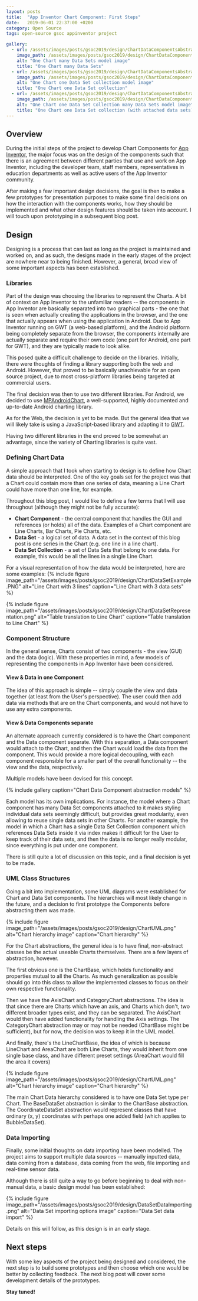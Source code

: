 ```yaml
---
layout: posts
title:  "App Inventor Chart Component: First Steps"
date:   2019-06-01 22:37:00 +0200
category: Open Source
tags: open-source gsoc appinventor project

gallery:
  - url: /assets/images/posts/gsoc2019/design/ChartDataComponentsAbstract1.png
    image_path: /assets/images/posts/gsoc2019/design/ChartDataComponentsAbstract1.png
    alt: "One Chart many Data Sets model image"
    title: "One Chart many Data Sets"
  - url: /assets/images/posts/gsoc2019/design/ChartDataComponentsAbstract2.png
    image_path: /assets/images/posts/gsoc2019/design/ChartDataComponentsAbstract2.png
    alt: "One Chart one Data Set collection model image"
    title: "One Chart one Data Set collection"
  - url: /assets/images/posts/gsoc2019/design/ChartDataComponentsAbstract3.png
    image_path: /assets/images/posts/gsoc2019/design/ChartDataComponentsAbstract3.png
    alt: "One Chart one Data Set Collection many Data Sets model image"
    title: "One Chart one Data Set collection (with attached data sets)"
---
```


## Overview
During the initial steps of the project to develop Chart Components for [App Inventor][appinventor], the major focus was on the design of the components
such that there is an agreement between different parties that use and work on App Inventor, including the developer team, staff members, representatives
in education departments as well as active users of the App Inventor community.

After making a few important design decisions, the goal is then to make a few prototypes for presentation purposes to make some final decisions on how
the interaction with the components works, how they should be implemented and what other design features should be taken into account. I will touch upon
prototyping in a subsequent blog post.

## Design
Designing is a process that can last as long as the project is maintained and worked on, and as such, the designs made in the early stages of the project are
nowhere near to being finished. However, a general, broad view of some important aspects has been established.

### Libraries
Part of the design was choosing the libraries to represent the Charts. A bit of context on App Inventor to the unfamiliar readers -- the components in App Inventor
are basically separated into two graphical parts - the one that is seen when actually creating the applications in the browser, and the one that actually appears
when using the application in Android. Due to App Inventor running on GWT (a web-based platform), and the Android platform being completely separate from the browser,
the components internally are actually separate and require their own code (one part for Android, one part for GWT), and they are typically made to look alike.

This posed quite a difficult challenge to decide on the libraries. Initially, there were thoughts of finding a library supporting both the web and Android.
However, that proved to be basically unachievable for an open source project, due to most cross-platform libraries being targeted at commercial users.

The final decision was then to use two different libraries. For Android, we decided to use [MPAndroidChart][mpandroidchart], a well-supported, highly documented and up-to-date
Android charting library.

As for the Web, the decision is yet to be made. But the general idea that we will likely take is using a JavaScript-based library and adapting it to [GWT][gwt].

Having two different libraries in the end proved to be somewhat an advantage, since the variety of Charting libraries is quite vast.

### Defining Chart Data
A simple approach that I took when starting to design is to define how Chart data should be interpreted. One of the key goals set for the project was that a Chart could contain more
than one series of data, meaning a Line Chart could have more than one line, for example.

Throughout this blog post, I would like to define a few terms that I will use throughout (although they might not be fully accurate):
* **Chart Component** - the central component that handles the GUI and references (or holds) all of the data. Examples of a Chart component are
Line Charts, Bar Charts, Pie Charts, etc.
* **Data Set** - a logical set of data. A data set in the context of this blog post is one series in the Chart (e.g. one line in a line chart).
* **Data Set Collection** - a set of Data Sets that belong to one data. For example, this would be all the lines in a single Line Chart.

For a visual representation of how the data would be interpreted, here are some examples:
{% include figure image_path="/assets/images/posts/gsoc2019/design/ChartDataSetExample.PNG" alt="Line Chart with 3 lines" caption="Line Chart with 3 data sets" %}

{% include figure image_path="/assets/images/posts/gsoc2019/design/ChartDataSetRepresentation.png" alt="Table translation to Line Chart" caption="Table translation to Line Chart" %}

### Component Structure
In the general sense, Charts consist of two components - the view (GUI) and the data (logic). With these properties in mind, a few models of representing
the components in App Inventor have been considered.

#### View & Data in one Component
The idea of this approach is simple -- simply couple the view and data together (at least from the User's perspective). The user could then add data
via methods that are on the Chart components, and would not have to use any extra components.

#### View & Data Components separate
An alternate approach currently considered is to have the Chart component and the Data component separate. With this separation, a Data component
would attach to the Chart, and then the Chart would load the data from the component. This would provide a more logical decoupling, with each component
responsible for a smaller part of the overall functionality -- the view and the data, respectively.

Multiple models have been devised for this concept.

{% include gallery caption="Chart Data Component abstraction models" %}

Each model has its own implications. For instance, the model where a Chart component has many Data Set components attached to it makes styling individual
data sets seemingly difficult, but provides great modularity, even allowing to reuse single data sets in other Charts. For another example, the model in
which a Chart has a single Data Set Collection component which references Data Sets inside it via index makes it difficult for the User to keep track
of their data sets, and then the data is no longer really modular, since everything is put under one component.

There is still quite a lot of discussion on this topic, and a final decision is yet to be made.

### UML Class Structures
Going a bit into implementation, some UML diagrams were established for Chart and Data Set components. The hierarchies will most likely change in the future,
and a decision to first prototype the Components before abstracting them was made.

{% include figure image_path="/assets/images/posts/gsoc2019/design/ChartUML.png" alt="Chart hierarchy image" caption="Chart hierarchy" %}

For the Chart abstractions, the general idea is to have final, non-abstract classes be the actual useable Charts themselves. There are a few layers of abstraction,
however.

The first obvious one is the ChartBase, which holds functionality and properties mutual to all the Charts. As much generalization as possible should go
into this class to allow the implemented classes to focus on their own respective functionality.

Then we have the AxisChart and CategoryChart abstractions. The idea is that since there are Charts which have an axis, and Charts which don't, two different broader
types exist, and they can be separated. The AxisChart would then have added functionality for handling the Axis settings. The CategoryChart abstraction may or may not be needed
(ChartBase might be sufficient), but for now, the decision was to keep it in the UML model.

And finally, there's the LineChartBase, the idea of which is because LineChart and AreaChart are both Line Charts, they would inherit from one single base class,
and have different preset settings (AreaChart would fill the area it covers)

{% include figure image_path="/assets/images/posts/gsoc2019/design/ChartUML.png" alt="Chart hierarchy image" caption="Chart hierarchy" %}

The main Chart Data hierarchy considered is to have one Data Set type per Chart. The BaseDataSet abstraction is similar to the ChartBase abstraction.
The CoordinateDataSet abstraction would represent classes that have ordinary (x, y) coordinates with perhaps one added field (which applies to BubbleDataSet).

### Data Importing
Finally, some initial thoughts on data importing have been modelled. The project aims to support multiple data sources -- manually inputted data, data coming from a
database, data coming from the web, file importing and real-time sensor data.

Although there is still quite a way to go before beginning to deal with non-manual data, a basic design model has been established:

{% include figure image_path="/assets/images/posts/gsoc2019/design/DataSetDataImporting.png" alt="Data Set importing options image" caption="Data Set data import" %}

Details on this will follow, as this design is in an early stage.


## Next steps
With some key aspects of the project being designed and considered, the next step is to build some prototypes and then choose which one would be better by collecting
feedback. The next blog post will cover some development details of the prototypes.

**Stay tuned!**

[appinventor]: https://appinventor.mit.edu/explore/
[mpandroidchart]: https://github.com/PhilJay/MPAndroidChart
[gwt]: http://www.gwtproject.org/